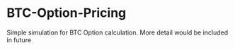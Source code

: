 # BTC-Option-Pricing

Simple simulation for BTC Option calculation. More detail would be included in future
